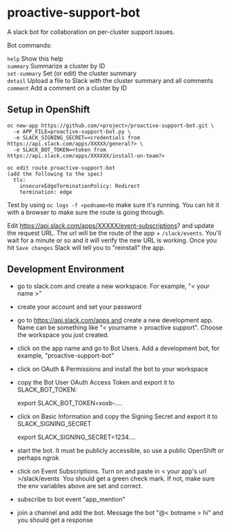 # proactive-support-bot

A slack bot for collaboration on per-cluster support issues.

Bot commands:

`help`              Show this help  
`summary`           Summarize a cluster by ID  
`set-summary`       Set (or edit) the cluster summary  
`detail`            Upload a file to Slack with the cluster summary and all comments  
`comment`           Add a comment on a cluster by ID  


## Setup in OpenShift
```
oc new-app https://github.com/<project>/proactive-support-bot.git \
  -e APP_FILE=proactive-support-bot.py \
  -e SLACK_SIGNING_SECRET=<credentials from https://api.slack.com/apps/XXXXX/general?> \
  -e SLACK_BOT_TOKEN=<token from https://api.slack.com/apps/XXXXXX/install-on-team?>
```

```
oc edit route proactive-support-bot
(add the following to the spec)
  tls:
    insecureEdgeTerminationPolicy: Redirect
    termination: edge
```

Test by using `oc logs -f <podname>`to make sure it's running.  You can hit it
with a browser to make sure the route is going through.

Edit https://api.slack.com/apps/XXXXX/event-subscriptions? and update the
request URL.  The url will be the route of the app + `/slack/events`.  You'll
wait for a minute or so and it will verify the new URL is working.  Once you
hit `Save changes` Slack will tell you to "reinstall" the app.

## Development Environment
 * go to slack.com and create a new workspace. For example, "< your name >"
 * create your account and set your password
 * go to https://api.slack.com/apps and create a new development app. Name can be something like "< yourname > proactive support". Choose the workspace you just created.
 * click on the app name and go to Bot Users. Add a development bot, for example, "proactive-support-bot"
 * click on OAuth & Permissions and install the bot to your workspace
 * copy the Bot User OAuth Access Token and export it to SLACK_BOT_TOKEN:

    export SLACK_BOT_TOKEN=xoxb-....
 * click on Basic Information and copy the Signing Secret and export it to SLACK_SIGNING_SECRET

    export SLACK_SIGNING_SECRET=1234....
 * start the bot. It must be publicly accessible, so use a public OpenShift or perhaps ngrok
 * click on Event Subscriptions. Turn on and paste in < your app's url >/slack/events  You should get a green check mark. If not, make sure the env variables above are set and correct.
 * subscribe to bot event "app_mention"
 * join a channel and add the bot. Message the bot "@< botname > hi" and you should get a response
